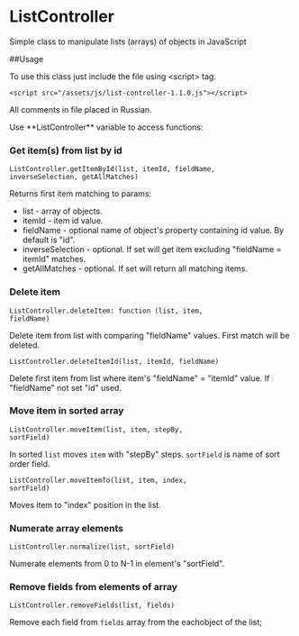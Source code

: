 # ListController
Simple class to manipulate lists (arrays) of objects in JavaScript

##Usage
<p>To use this class just include the file using &lt;script&gt; tag. </p>
<code>&lt;script src="/assets/js/list-controller-1.1.0.js"&gt;&lt;/script&gt;</code>
<p>All comments in file placed in Russian.</p>
Use **ListController** variable to access functions:

### Get item(s) from list by id
<code>ListController.getItemById(list, itemId, fieldName, inverseSelection, getAllMatches)</code>

<p>Returns first item matching to params:</p>

* list - array of objects.
* itemId - item id value.
* fieldName - optional name of object's property containing id value. By default is "id".
* inverseSelection - optional. If set will get item excluding  "fieldName = itemId" matches.
* getAllMatches - optional. If set will return all matching items.

### Delete item
<code>ListController.deleteItem: function (list, item, fieldName)</code>

<p>Delete item from list with comparing "fieldName" values. First match will be deleted.</p>

<code>ListController.deleteItemId(list, itemId, fieldName)</code>

<p>Delete first item from list where item's "fieldName" = "itemId" value. If "fieldName" not set "id" used.</p>

### Move item in sorted array
<code>ListController.moveItem(list, item, stepBy, sortField)</code>
<p>In sorted <code>list</code> moves <code>item</code> with "stepBy" steps. <code>sortField</code> is name of sort order field.</p>

<code>ListController.moveItemTo(list, item, index, sortField)</code>
<p>Moves item to "index" position in the list.</p>

### Numerate array elements
<code>ListController.normalize(list, sortField)</code>
<p>Numerate elements from 0 to N-1 in element's "sortField".</p>

### Remove fields from elements of array
<code>ListController.removeFields(list, fields)</code>
<p>Remove each field from <code>fields</code> array from the eachobject of the list;</p>

